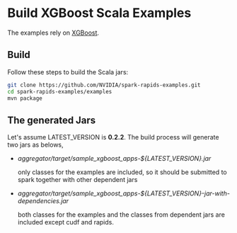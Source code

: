 # Build XGBoost Scala Examples

The examples rely on [XGBoost](https://github.com/nvidia/spark-xgboost).

## Build

Follow these steps to build the Scala jars:

``` bash
git clone https://github.com/NVIDIA/spark-rapids-examples.git
cd spark-rapids-examples/examples
mvn package
```

## The generated Jars

Let's assume LATEST_VERSION is **0.2.2**. The build process will generate two jars as belows,

+ *aggregator/target/sample_xgboost_apps-${LATEST_VERSION}.jar*
  
  only classes for the examples are included, so it should be submitted to spark together with other dependent jars

+ *aggregator/target/sample_xgboost_apps-${LATEST_VERSION}-jar-with-dependencies.jar*
  
  both classes for the examples and the classes from dependent jars are included except cudf and rapids.

